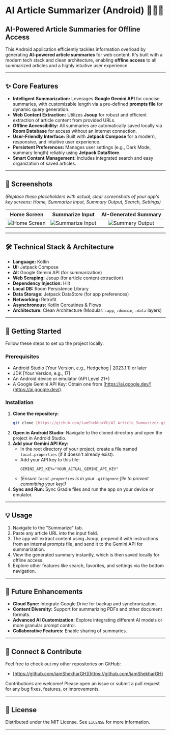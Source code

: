 # AI Article Summarizer (Android) 🧠📰✨

## AI-Powered Article Summaries for Offline Access

This Android application efficiently tackles information overload by generating **AI-powered article summaries** for web content. It's built with a modern tech stack and clean architecture, enabling **offline access** to all summarized articles and a highly intuitive user experience.

---

## ✨ Core Features

* **Intelligent Summarization:** Leverages **Google Gemini API** for concise summaries, with customizable length via a pre-defined **prompts file** for dynamic query generation.
* **Web Content Extraction:** Utilizes **Jsoup** for robust and efficient extraction of article content from provided URLs.
* **Offline Accessibility:** All summaries are automatically saved locally via **Room Database** for access without an internet connection.
* **User-Friendly Interface:** Built with **Jetpack Compose** for a modern, responsive, and intuitive user experience.
* **Persistent Preferences:** Manages user settings (e.g., Dark Mode, summary length) reliably using **Jetpack DataStore**.
* **Smart Content Management:** Includes integrated search and easy organization of saved articles.

---

## 📸 Screenshots

*(Replace these placeholders with actual, clear screenshots of your app's key screens: Home, Summarize Input, Summary Output, Search, Settings)*

| Home Screen | Summarize Input | AI-Generated Summary |
| :----------------: | :-----------------: | :--------------------: |
| ![Home Screen](https://via.placeholder.com/300x550?text=Home+Screen) | ![Summarize Input](https://via.placeholder.com/300x550?text=Summarize+Input) | ![Summary Output](https://via.placeholder.com/300x550?text=Summary+Output) |

---

## 🛠️ Technical Stack & Architecture

* **Language:** Kotlin
* **UI:** Jetpack Compose
* **AI:** Google Gemini API (for summarization)
* **Web Scraping:** Jsoup (for article content extraction)
* **Dependency Injection:** Hilt
* **Local DB:** Room Persistence Library
* **Data Storage:** Jetpack DataStore (for app preferences)
* **Networking:** Retrofit
* **Asynchronous:** Kotlin Coroutines & Flows
* **Architecture:** Clean Architecture (Modular: `:app`, `:domain`, `:data` layers)

---

## 🚀 Getting Started

Follow these steps to set up the project locally.

### Prerequisites

* Android Studio [Your Version, e.g., Hedgehog | 2023.1.1] or later
* JDK [Your Version, e.g., 17]
* An Android device or emulator (API Level 21+)
* A Google Gemini API Key: Obtain one from [https://ai.google.dev/](https://ai.google.dev/).

### Installation

1.  **Clone the repository:**
    ```bash
    git clone [https://github.com/iamShekharGH/AI_Article_Summarizer.git](https://github.com/iamShekharGH/AI_Article_Summarizer.git)
    ```
2.  **Open in Android Studio:**
    Navigate to the cloned directory and open the project in Android Studio.
3.  **Add your Gemini API Key:**
    * In the root directory of your project, create a file named `local.properties` (if it doesn't already exist).
    * Add your API key to this file:
        ```properties
        GEMINI_API_KEY="YOUR_ACTUAL_GEMINI_API_KEY"
        ```
    * *(Ensure `local.properties` is in your `.gitignore` file to prevent committing your key!)*
4.  **Sync and Run:**
    Sync Gradle files and run the app on your device or emulator.

---

## 💡 Usage

1.  Navigate to the "Summarize" tab.
2.  Paste any article URL into the input field.
3.  The app will extract content using Jsoup, prepend it with instructions from an internal prompts file, and send it to the Gemini API for summarization.
4.  View the generated summary instantly, which is then saved locally for offline access.
5.  Explore other features like search, favorites, and settings via the bottom navigation.

---

## 🔮 Future Enhancements

* **Cloud Sync:** Integrate Google Drive for backup and synchronization.
* **Content Diversity:** Support for summarizing PDFs and other document formats.
* **Advanced AI Customization:** Explore integrating different AI models or more granular prompt control.
* **Collaborative Features:** Enable sharing of summaries.

---

## 👋 Connect & Contribute

Feel free to check out my other repositories on GitHub:

* [https://github.com/iamShekharGH](https://github.com/iamShekharGH)

Contributions are welcome! Please open an issue or submit a pull request for any bug fixes, features, or improvements.

---

## 📄 License

Distributed under the MIT License. See `LICENSE` for more information.

---
